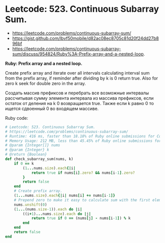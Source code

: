 # Leetcode: 523. Continuous Subarray Sum.

- https://leetcode.com/problems/continuous-subarray-sum/
- https://gist.github.com/lbvf50mobile/d82ac08ec8705c81d20f24dd27b896bf
- https://leetcode.com/problems/continuous-subarray-sum/discuss/954824/Ruby%3A-Prefix-array-and-a-nested-loop.

**Ruby: Prefix array and a nested loop.**

Create prefix array and iterate over all intervals calculating interval sum from the prefix array, if reminder after dividing by k is 0 return true. Also for zero k seek for double zero in the array.

Создать массив префиксов и перебрать все возможные интервалы рассчитывая сумму элемента интервала из массива префиксов, если остаток от деления на k 0 возвращается true. Также если k равно 0 то ищется сдвоенный 0 во входящем массиве.

Ruby code:
```Ruby
# Leetcode: 523. Continuous Subarray Sum.
# https://leetcode.com/problems/continuous-subarray-sum/
# Runtime: 416 ms, faster than 18.18% of Ruby online submissions for Continuous Subarray Sum.
# Memory Usage: 212 MB, less than 45.45% of Ruby online submissions for Continuous Subarray Sum.
# @param {Integer[]} nums
# @param {Integer} k
# @return {Boolean}
def check_subarray_sum(nums, k)
    if 0 == k
        (1...nums.size).each{|i|
            return true if nums[i].zero? && nums[i-1].zero?
        }
        return false
    end
    # Create prefix array.
    (1...nums.size).each{|i| nums[i] += nums[i-1]}
    # Prepend zero to make it easy to calculate sum with the first element.
    nums.unshift(0)
    (1...(nums.size-1)).each do |i|
        ((i+1)...nums.size).each do |j|
            return true if 0 == (nums[j] - nums[i-1]) % k
        end
    end
    return false
end
```
